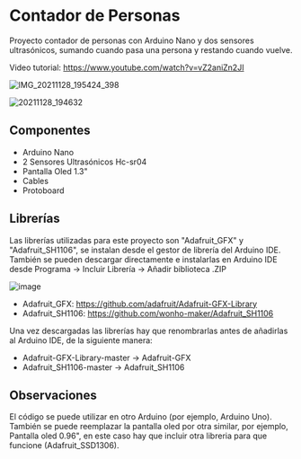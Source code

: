 # Contador de Personas

Proyecto contador de personas con Arduino Nano y dos sensores ultrasónicos, sumando cuando pasa una persona y restando cuando vuelve.

Video tutorial: https://www.youtube.com/watch?v=vZ2aniZn2JI

![IMG_20211128_195424_398](https://user-images.githubusercontent.com/85527788/169410917-14e17a98-3726-4c27-b31e-bc5906e55c61.jpg) 

![20211128_194632](https://user-images.githubusercontent.com/85527788/169410933-4de0460c-da84-4a18-bc91-fe9e937ad866.jpg)


## Componentes

- Arduino Nano
- 2 Sensores Ultrasónicos Hc-sr04
- Pantalla Oled 1.3"
- Cables
- Protoboard

## Librerías

Las librerías utilizadas para este proyecto son "Adafruit_GFX" y "Adafruit_SH1106", se instalan desde el gestor de librería del Arduino IDE.
También se pueden descargar directamente e instalarlas en Arduino IDE desde Programa -> Incluir Librería -> Añadir biblioteca .ZIP

![image](https://user-images.githubusercontent.com/85527788/169146179-f601ad1e-b4b3-4a4c-ab23-7f3107fc234f.png)

- Adafruit_GFX: https://github.com/adafruit/Adafruit-GFX-Library
- Adafruit_SH1106: https://github.com/wonho-maker/Adafruit_SH1106

Una vez descargadas las librerías hay que renombrarlas antes de añadirlas al Arduino IDE, de la siguiente manera:

- Adafruit-GFX-Library-master -> Adafruit-GFX
- Adafruit_SH1106-master -> Adafruit_SH1106

## Observaciones

El código se puede utilizar en otro Arduino (por ejemplo, Arduino Uno). También se puede reemplazar la pantalla oled por otra similar, por ejemplo, Pantalla oled 0.96", en este caso hay que incluir otra libreria para que funcione (Adafruit_SSD1306).
